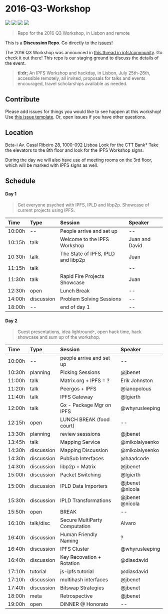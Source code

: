 # 2016-Q3-Workshop

[![](https://img.shields.io/badge/made%20by-Protocol%20Labs-blue.svg?style=flat-square)](http://ipn.io)
[![](https://img.shields.io/badge/project-IPFS-blue.svg?style=flat-square)](http://ipfs.io/)
[![](https://img.shields.io/badge/freenode-%23ipfs-blue.svg?style=flat-square)](http://webchat.freenode.net/?channels=%23ipfs)
[![](https://img.shields.io/badge/discussion_repo-go_to_issues-brightgreen.svg?style=flat-square)](https://github.com/ipfs/apps/issues)

> Repo for the 2016 Q3 Workshop, in Lisbon and remote

This is a **Discussion Repo**. Go directly to the [issues](//github.com/ipfs/2016-Q3-Workshop/issues)!

The 2016 Q3 Workshop was announced in [this thread in ipfs/community](https://github.com/ipfs/community/issues/142). Go check it out there! This repo is our staging ground to discuss the details of the event.

> **tl:dr;** An IPFS Workshop and hackday, in Lisbon, July 25th-26th, accessible remotely, all invited, proposals for talks and events encouraged, travel scholarships available as needed.

## Contribute

Please add issues for things you would like to see happen at this workshop! Use [this issue template](https://github.com/ipfs/2016-Q3-Workshop/issues/3). Or, open issues if you have other questions.

## Location
Beta-i
Av. Casal Ribeiro 28, 1000-092 Lisboa
Look for the CTT Bank*
Take the elevators to the 8th floor and look for the IPFS Workshop signs.

During the day we will also have use of meeting rooms on the 3rd floor, which will be marked with IPFS signs as well.

## Schedule

#### Day 1

> Get everyone psyched with IPFS, IPLD and libp2p. Showcase of current projects using IPFS.

| Time   | Type       | Session                            | Speaker
|:-------|:-----------|:-----------------------------------|:-------
| 10:00h | --         | People arrive and set up           | --
| 10:15h | talk       | Welcome to the IPFS Workshop       | Juan and David
| 10:30h | talk       | The State of IPFS, IPLD and libp2p | Juan
| 11:15h | talk       |                                    | --
| 11:30h | talk       | Rapid Fire Projects Showcase       | Juan
| 12:30h | open       | Lunch Break                        | --
| 14:00h | discussion | Problem Solving Sessions           | --
| 18:00h | --         | end of day 1                       | --

#### Day 2

> Guest presentations, idea lightround`*`, open hack time, hack showcase and sum up of the workshop.

| Time   | Type       | Session                    | Speaker
|:-------|:-----------|:---------------------------|:-------
| 10:00h | --         | people arrive and set up   | --
| 10:30h | planning   | Picking Sessions           | @jbenet
| 11:00h | talk       | Matrix.org + IPFS = ?      | Erik Johnston
| 11:20h | talk       | Peergos + IPFS             | @ianopolous
| 11:40h | talk       | IPFS Gateway               | @lgierth
| 12:00h | talk       | Gx - Package Mgr on IPFS   | @whyrusleeping
| 12:15h | open       | LUNCH BREAK (food court)   | --
| 13:30h | planning   | review sesssions           | @jbenet
| 13:45h | talk       | Mapping Service            | @mikolalysenko
| 14:30h | discussion | Mapping Discussion         | @mikolalysenko
| 14:30h | discussion | PubSub Interfaces          | @haadcode
| 14:30h | discussion | libp2p + Matrix            | @jbenet
| 15:00h | discussion | Packet Switching           | @lgierth
| 15:00h | discussion | IPLD Data Importers        | @jbenet @nicola
| 15:30h | discussion | IPLD Transformations       | @jbenet @nicola
| 15:50h | open       | BREAK                      | --
| 16:10h | talk/disc  | Secure MultiParty Computation | Alvaro
| 16:40h | discussion | Human Friendly Naming      | ?
| 16:40h | discussion | IPFS Cluster               | @whyrusleeping
| 16:40h | discussion | Key Recovation + Rotation  | @diasdavid
| 17:10h | tutorial   | js-ipfs tutorial           | @diasdavid
| 17:10h | discussion | multihash interfaces       | @jbenet
| 17:40h | discussion | Bitswap Strategies         | @jbenet
| 18:00h | meta       | Retrospective              | @jbenet
| 19:00h | open       | DINNER @ Honorato          | --
